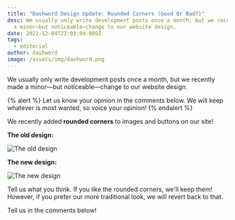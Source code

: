 ```yaml
---
title: "Dashword Design Update: Rounded Corners (Good Or Bad?)"
desc: We usually only write development posts once a month, but we recently made
  a minor—but noticeable—change to our website design.
date: 2022-12-04T22:03:04.089Z
tags:
  - editorial
author: dashword
image: /assets/img/dashword.png
---
```

We usually only write development posts once a month, but we recently made a minor—but noticeable—change to our website design.

{% alert %}
Let us know your opinion in the comments below. We will keep whatever is most wanted, so voice your opinion!
{% endalert %}

We recently added **rounded corners** to images and buttons on our site!

**The old design:**

![The old design](https://media.discordapp.net/attachments/392087938239954950/1049084088843255978/image.png)

**The new design:**

![The new design](https://media.discordapp.net/attachments/392087938239954950/1049083932542505030/image.png)

Tell us what you think. If you like the rounded corners, we'll keep them! However, if you prefer our more traditional look, we will revert back to that.

Tell us in the comments below!